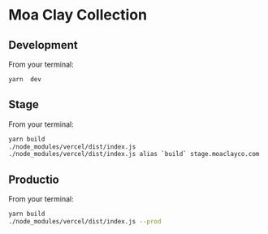 # Moa Clay Collection

## Development

From your terminal:

```sh
yarn  dev
```

## Stage

From your terminal:

```sh
yarn build
./node_modules/vercel/dist/index.js
./node_modules/vercel/dist/index.js alias `build` stage.moaclayco.com
```

## Productio

From your terminal:

```sh
yarn build
./node_modules/vercel/dist/index.js --prod
```